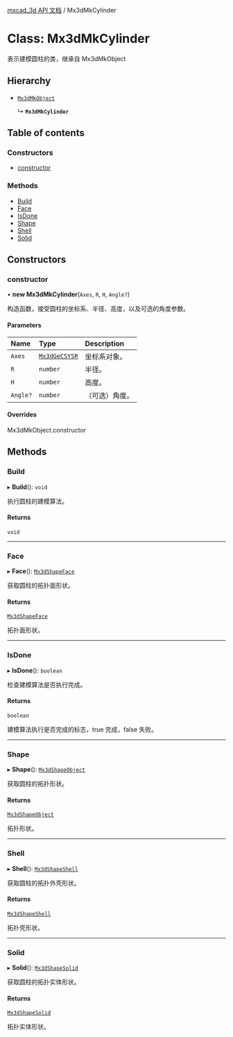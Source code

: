 [mxcad_3d API 文档](../README.md) / Mx3dMkCylinder

# Class: Mx3dMkCylinder

表示建模圆柱的类，继承自 Mx3dMkObject

## Hierarchy

- [`Mx3dMkObject`](Mx3dMkObject.md)

  ↳ **`Mx3dMkCylinder`**

## Table of contents

### Constructors

- [constructor](Mx3dMkCylinder.md#constructor)

### Methods

- [Build](Mx3dMkCylinder.md#build)
- [Face](Mx3dMkCylinder.md#face)
- [IsDone](Mx3dMkCylinder.md#isdone)
- [Shape](Mx3dMkCylinder.md#shape)
- [Shell](Mx3dMkCylinder.md#shell)
- [Solid](Mx3dMkCylinder.md#solid)

## Constructors

### constructor

• **new Mx3dMkCylinder**(`Axes`, `R`, `H`, `Angle?`)

构造函数，接受圆柱的坐标系、半径、高度，以及可选的角度参数。

#### Parameters

| Name | Type | Description |
| :------ | :------ | :------ |
| `Axes` | [`Mx3dGeCSYSR`](Mx3dGeCSYSR.md) | 坐标系对象。 |
| `R` | `number` | 半径。 |
| `H` | `number` | 高度。 |
| `Angle?` | `number` | （可选）角度。 |

#### Overrides

Mx3dMkObject.constructor

## Methods

### Build

▸ **Build**(): `void`

执行圆柱的建模算法。

#### Returns

`void`

___

### Face

▸ **Face**(): [`Mx3dShapeFace`](Mx3dShapeFace.md)

获取圆柱的拓扑面形状。

#### Returns

[`Mx3dShapeFace`](Mx3dShapeFace.md)

拓扑面形状。

___

### IsDone

▸ **IsDone**(): `boolean`

检查建模算法是否执行完成。

#### Returns

`boolean`

建模算法执行是否完成的标志，true 完成，false 失败。

___

### Shape

▸ **Shape**(): [`Mx3dShapeObject`](Mx3dShapeObject.md)

获取圆柱的拓扑形状。

#### Returns

[`Mx3dShapeObject`](Mx3dShapeObject.md)

拓扑形状。

___

### Shell

▸ **Shell**(): [`Mx3dShapeShell`](Mx3dShapeShell.md)

获取圆柱的拓扑外壳形状。

#### Returns

[`Mx3dShapeShell`](Mx3dShapeShell.md)

拓扑壳形状。

___

### Solid

▸ **Solid**(): [`Mx3dShapeSolid`](Mx3dShapeSolid.md)

获取圆柱的拓扑实体形状。

#### Returns

[`Mx3dShapeSolid`](Mx3dShapeSolid.md)

拓扑实体形状。
